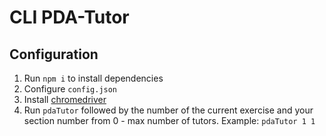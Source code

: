 # CLI PDA-Tutor

## Configuration

1. Run `npm i` to install dependencies
2. Configure `config.json`
3. Install [chromedriver](http://chromedriver.storage.googleapis.com/index.html)
4. Run `pdaTutor` followed by the number of the current exercise and your section number from 0 - max number of tutors. Example: `pdaTutor 1 1`
